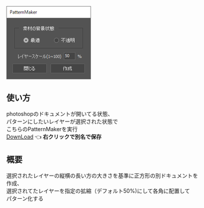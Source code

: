 ![editor](PatternMaker.png "editor")

## 使い方
photoshopのドキュメントが開いてる状態、  
パターンにしたいレイヤーが選択された状態で  
こちらのPatternMakerを実行  
[DownLoad](PatternMaker.jsx) :point_left: **右クリックで別名で保存**

## 概要
選択されたレイヤーの縦横の長い方の大きさを基準に正方形の別ドキュメントを作成、  
選択されてたレイヤーを指定の拡縮（デフォルト50%)にして各角に配置して  
パターン化する  
